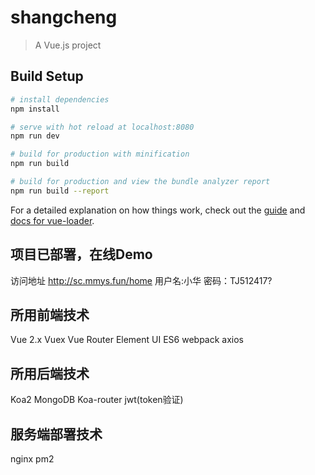 # shangcheng

> A Vue.js project

## Build Setup

``` bash
# install dependencies
npm install

# serve with hot reload at localhost:8080
npm run dev

# build for production with minification
npm run build

# build for production and view the bundle analyzer report
npm run build --report
```

For a detailed explanation on how things work, check out the [guide](http://vuejs-templates.github.io/webpack/) and [docs for vue-loader](http://vuejs.github.io/vue-loader).

## 项目已部署，在线Demo
访问地址 http://sc.mmys.fun/home 用户名:小华 密码：TJ512417?
## 所用前端技术
Vue 2.x
Vuex
Vue Router
Element UI
ES6
webpack
axios
## 所用后端技术
Koa2
MongoDB
Koa-router
jwt(token验证)
## 服务端部署技术
nginx
pm2


